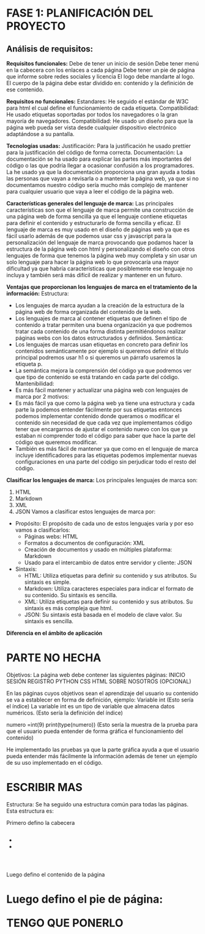 
# FASE 1: PLANIFICACIÓN DEL PROYECTO
## Análisis de requisitos:




**Requisitos funcionales:**
Debe de tener un inicio de sesión
Debe tener menú en la cabecera con los enlaces a cada página
Debe tener un pie de página que informe sobre redes sociales y licencia
El logo debe mandarte al logo.
El cuerpo de la página debe estar dividido en: contenido y la definición de ese contenido.

**Requisitos no funcionales:**
Estandares: He seguido el estándar de W3C para html el cual define el funcionamiento de cada etiqueta.
Compatibilidad: He usado etiquetas soportadas por todos los navegadores o la gran mayoría de navegadores.
Compatibilidad: He usado un diseño para que la página web pueda ser vista desde cualquier dispositivo electrónico adaptándose a su pantalla.

**Tecnologías usadas:**
Justificación: Para la justificación he usado prettier para la justificación del código de forma correcta.
Documentación: La documentación se ha usado para explicar las partes más importantes del código o las que podría llegar a ocasionar confusión a los programadores. La he usado ya que la documentación proporciona una gran ayuda a todas las personas que vayan a revisarla o a mantener la página web, ya que si no documentamos nuestro código sería mucho más complejo de mantener para cualquier usuario que vaya a leer el código de la página web.

**Características generales del lenguaje de marca:**
Las principales características son que el lenguaje de marca permite una construcción de una página web de forma sencilla ya que el lenguaje contiene etiquetas para definir el contenido y estructurarlo de forma sencilla y eficaz. El lenguaje de marca es muy usado en el diseño de páginas web ya que es fácil usarlo además de que podemos usar css y javascript para la personalización del lenguaje de marca provocando que podamos hacer la estructura de la página web con html y personalizando el diseño con otros lenguajes de forma que tenemos la página web muy completa y sin usar un solo lenguaje para hacer la página web lo que provocaría una mayor dificultad ya que habría características que posiblemente ese lenguaje no incluya y también será más difícil de realizar y mantener en un futuro.


**Ventajas que proporcionan los lenguajes de marca en el tratamiento de la información:**
Estructura:
- Los lenguajes de marca ayudan a la creación de la estructura de la página web de forma organizada del contenido de la web.
- Los lenguajes de marca al contener etiquetas que definen el tipo de contenido a tratar permiten una buena organización ya que podremos tratar cada contenido de una forma distinta permitiéndonos realizar páginas webs con los datos estructurados y definidos.
Semántica:
- Los lenguajes de marcas usan etiquetas en concreto para definir los contenidos semánticamente por ejemplo si queremos definir el título principal podremos usar h1 o si queremos un párrafo usaremos la etiqueta p.
- La semántica mejora la comprensión del código ya que podremos ver que tipo de contenido se está tratando en cada parte del código.
Mantenibilidad:
- Es más fácil mantener y actualizar una página web con lenguajes de marca por 2 motivos:
- Es más fácil ya que como la página web ya tiene una estructura y cada parte la podemos entender fácilmente por sus etiquetas  entonces podemos implementar contenido donde queramos o modificar el contenido sin necesidad de que cada vez que implementamos código tener que encargarnos de ajustar el contenido nuevo con los que ya estaban ni comprender todo el código para saber que hace la parte del código que queremos modificar.
- También es más fácil de mantener ya que como en el lenguaje de marca incluye identificadores para las etiquetas podemos implementar nuevas configuraciones en una parte del código sin perjudicar todo el resto del código.

**Clasificar los lenguajes de marca:**
Los principales lenguajes de marca son:
1. HTML
2. Markdown
3. XML
4. JSON
Vamos a clasificar estos lenguajes de marca por:
- Propósito: El propósito de cada uno de estos lenguajes varía y por eso vamos a clasificarlos:
    - Páginas webs: HTML
    - Formatos a documentos de configuración: XML
    - Creación de documentos y usado en múltiples plataforma: Markdown
    - Usado para el intercambio de datos entre servidor y cliente: JSON
- Sintaxis: 
    - HTML: Utiliza etiquetas para definir su contenido y sus atributos. Su sintaxis es simple.
    - Markdown: Utiliza caracteres especiales para indicar el formato de su contenido. Su sintaxis es sencilla.
    - XML: Utiliza etiquetas para definir su contenido y sus atributos. Su sintaxis es más compleja que html.
    - JSON: Su sintaxis está basada en el modelo de clave valor. Su sintaxis es sencilla.


**Diferencia en el ámbito de aplicación**


# PARTE NO HECHA

Objetivos:
La página web debe contener las siguientes páginas:
INICIO SESIÓN
REGISTRO
PYTHON
CSS
HTML
SOBRE NOSOTROS (OPCIONAL)

En las páginas cuyos objetivos sean el aprendizaje del usuario su contenido se va a establecer en forma de definición, ejemplo:
Variable int (Esto sería el índice)
La variable int es un tipo de variable que almacena datos numéricos. (Esto sería la definición del índice)

numero =int(9)
print(type(numero))
(Esto sería la muestra de la prueba para que el usuario pueda entender de forma gráfica el funcionamiento del contenido)

He implementado las pruebas ya que la parte gráfica ayuda a que el usuario pueda entender más fácilmente la información además de tener un ejemplo de su uso implementado en el código.


# ESCRIBIR MAS








Estructura:
Se ha seguido una estructura común para todas las páginas.
Esta estructura es:

Primero defino la cabecera
<header>
	<img>
	<nav>
		<ul>
			<li>
			<li>
	</ul>
	</nav>
</header>

Luego defino el contenido de la página
<h1>
<p> </p>

Luego defino el pie de página:

TENGO QUE PONERLO
